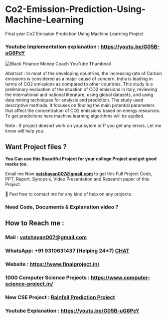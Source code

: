 # Co2-Emission-Prediction-Using-Machine-Learning
Final year Co2 Emission Prediction Using Machine Learning Project

### Youtube Implementation explanation : https://youtu.be/G05B-uG6PcY

![Black Finance Money Coach YouTube Thumbnail](https://user-images.githubusercontent.com/28294942/208299271-c3f6fe55-6182-483d-a35e-05bc2d2415d1.png)

Abstract : In most of the developing countries, the increasing rate of Carbon emissions is considered as a major cause of concern. India is leading in terms of CO2 emissions as compared to other countries. This study is a preliminary evaluation of the situation of CO2 emissions in Italy, reviewing the international and national literature, using global datasets, and using data mining techniques for analysis and prediction. The study used descriptive methods. It focuses on finding the main potential parameters that affect the concentration of CO2 emissions based on energy resources. To get predictions here machine learning algorithms will be applied.

Note : If project doesnrt work on your sytem or If you get any errors. Let me know will help you.
## Want Project files ? 

**You Can use this Beautiful Project for your college Project and get good marks too.**

Email me Now **vatshayan007@gmail.com** to get this Full Project Code, PPT, Report, Synopsis, Video Presentation and Research paper of this Project.

💌 Feel free to contact me for any kind of help on any projects.

### Need Code, Documents & Explanation video ? 

## How to Reach me :

### Mail : vatshayan007@gmail.com 

### WhatsApp: **+91 9310631437** (Helping 24*7) **[CHAT](https://wa.me/message/CHWN2AHCPMAZK1)** 

### Website : https://www.finalproject.in/

### 1000 Computer Science Projects : https://www.computer-science-project.in/

### New CSE Project : [Rainfall Prediction Project](https://github.com/Vatshayan/B.tech-Project-Rainfall-Predication-in-India)

### Youtube Explanation : https://youtu.be/G05B-uG6PcY




